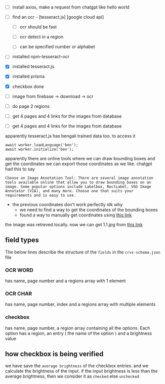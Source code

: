 - [ ] install axios, make a request from chatgpt like hello world

- [ ] find an ocr - [tesseract.js]  [google cloud api]
    - [ ] ocr should be fast
    - [ ] ocr detect in a region
    - [ ] can be specified number or alphabet


- [ ] installed npm-tesseract-ocr
- [x] installed tesseract.js
- [x] installed prisma
- [x] checkbox done
- [ ] image from firebase -> download -> ocr
- [ ] do page 2 regions
- [ ] get 4 pages and 4 links for the images from database
- [ ] get 4 pages and 4 links for the images from database




apparently tesseract.js has bengali trained data too. to access it
```
await worker.loadLanguage('ben');
await worker.initialize('ben');
``` 

apparently there are online tools where we can draw bounding boxes and get the coordinates
we can export those coordinates as we like. chatgpt had this to say
```
Choose an Image Annotation Tool: There are several image annotation tools available online that allow you to draw bounding boxes on an image. Some popular options include Labelbox, RectLabel, VGG Image Annotator (VIA), and many more. Choose one that suits your requirements and is easy to use.
```

 - the previous coordinates don't work perfectly idk why
    - we need to find a way to get the coordinates of the bounding boxes
    - found a way to manually get coordinates using [this link](https://pixspy.com/)
    

the image was retreved locally.
now we can get 1.1.jpg from [this link](https://firebasestorage.googleapis.com/v0/b/test-project-c5de2.appspot.com/o/11_01%3A39%3A36-13-08-2023.jpg?alt=media&token=9527160e-59d1-407b-96db-cd71c2c1da1d)



## field types
The below lines describe the structure of the `fields` in the `crvs-schema.json` file
### OCR WORD 
has name, page number and a regions array with 1 element

### OCR CHAR
has name, page number, index and a regions array with multiple elements

### checkbox
has name, page number, a region array containing all the options. 
Each option has a region, an entry ( the name of the option ) and a brightness value


## how checkbox is being verified
we have save the `average brightness` of the checkbox entries. and we calculate the brightness of the input.
if the input brightness is less than the average brightness, then we consider it as `checked` else `unchecked`